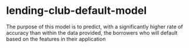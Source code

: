 # lending-club-default-model

The purpose of this model is to predict, with a significantly higher rate of accuracy than within the data provided, the borrowers who will default based on the features in their application
